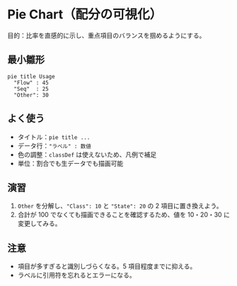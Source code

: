 # Pie Chart（配分の可視化）
目的：比率を直感的に示し、重点項目のバランスを掴めるようにする。

## 最小雛形
```mermaid
pie title Usage
  "Flow" : 45
  "Seq"  : 25
  "Other": 30
```

## よく使う
- タイトル：`pie title ...`
- データ行：`"ラベル" : 数値`
- 色の調整：`classDef` は使えないため、凡例で補足
- 単位：割合でも生データでも描画可能

## 演習
1. `Other` を分解し、`"Class": 10` と `"State": 20` の 2 項目に置き換えよう。
2. 合計が 100 でなくても描画できることを確認するため、値を 10・20・30 に変更してみる。

## 注意
- 項目が多すぎると識別しづらくなる。5 項目程度までに抑える。
- ラベルに引用符を忘れるとエラーになる。
